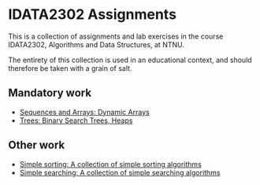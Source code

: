 # IDATA2302 Assignments

This is a collection of assignments and lab exercises in the course IDATA2302, Algorithms and Data Structures, at NTNU.


The entirety of this collection is used in an educational context, and should therefore be taken with a grain of salt.


## Mandatory work

- [Sequences and Arrays: Dynamic Arrays](sequences-and-arrays/)
- [Trees: Binary Search Trees, Heaps](simple-trees/)


## Other work

- [Simple sorting: A collection of simple sorting algorithms](simple-sorting/)
- [Simple searching: A collection of simple searching algorithms](simple-searching/)
